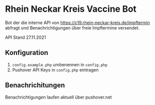 # Rhein Neckar Kreis Vaccine Bot

Bot der die interne API von https://c19.rhein-neckar-kreis.de/impftermin abfragt und Benachrichtigungen über freie Impftermine versendet.

API Stand 27.11.2021

## Konfiguration

1. `config.example.php` umbenennen in `config.php`
2. Pushover API Keys in `config.php` eintragen

## Benachrichitungen
Benachrichtigungen laufen aktuell über pushover.net